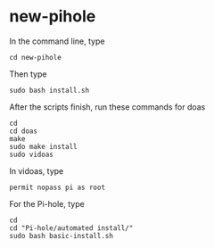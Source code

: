 # new-pihole
In the command line, type
```
cd new-pihole
```
Then type
```
sudo bash install.sh
```
After the scripts finish, run these commands for doas
```
cd
cd doas
make
sudo make install
sudo vidoas
```
In vidoas, type
```
permit nopass pi as root
```
For the Pi-hole, type
```
cd
cd "Pi-hole/automated install/"
sudo bash basic-install.sh
```
